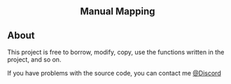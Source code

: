 <h2 align="center">Manual Mapping<h2>

## About
This project is free to borrow, modify, copy, use the functions written in the project, and so on.

If you have problems with the source code, you can contact me [@Discord](https://discord.com/users/442224069899976707)